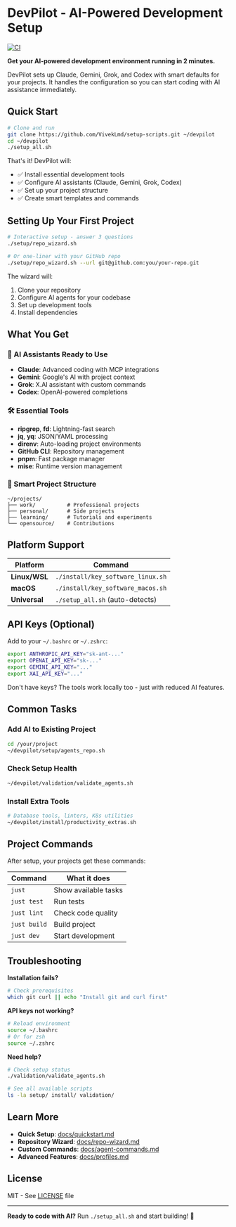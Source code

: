 # DevPilot - AI-Powered Development Setup

[![CI](https://github.com/VivekLmd/setup-scripts/actions/workflows/ci.yml/badge.svg?branch=main)](https://github.com/VivekLmd/setup-scripts/actions/workflows/ci.yml)

**Get your AI-powered development environment running in 2 minutes.**

DevPilot sets up Claude, Gemini, Grok, and Codex with smart defaults for your projects. It handles the configuration so you can start coding with AI assistance immediately.

## Quick Start

```bash
# Clone and run
git clone https://github.com/VivekLmd/setup-scripts.git ~/devpilot
cd ~/devpilot
./setup_all.sh
```

That's it! DevPilot will:
- ✅ Install essential development tools
- ✅ Configure AI assistants (Claude, Gemini, Grok, Codex)
- ✅ Set up your project structure
- ✅ Create smart templates and commands

## Setting Up Your First Project

```bash
# Interactive setup - answer 3 questions
./setup/repo_wizard.sh

# Or one-liner with your GitHub repo
./setup/repo_wizard.sh --url git@github.com:you/your-repo.git
```

The wizard will:
1. Clone your repository
2. Configure AI agents for your codebase
3. Set up development tools
4. Install dependencies

## What You Get

### 🤖 AI Assistants Ready to Use
- **Claude**: Advanced coding with MCP integrations
- **Gemini**: Google's AI with project context
- **Grok**: X.AI assistant with custom commands
- **Codex**: OpenAI-powered completions

### 🛠️ Essential Tools
- **ripgrep**, **fd**: Lightning-fast search
- **jq**, **yq**: JSON/YAML processing
- **direnv**: Auto-loading project environments
- **GitHub CLI**: Repository management
- **pnpm**: Fast package manager
- **mise**: Runtime version management

### 📁 Smart Project Structure
```
~/projects/
├── work/          # Professional projects
├── personal/      # Side projects
├── learning/      # Tutorials and experiments
└── opensource/    # Contributions
```

## Platform Support

| Platform | Command |
|----------|---------|
| **Linux/WSL** | `./install/key_software_linux.sh` |
| **macOS** | `./install/key_software_macos.sh` |
| **Universal** | `./setup_all.sh` (auto-detects) |

## API Keys (Optional)

Add to your `~/.bashrc` or `~/.zshrc`:

```bash
export ANTHROPIC_API_KEY="sk-ant-..."
export OPENAI_API_KEY="sk-..."
export GEMINI_API_KEY="..."
export XAI_API_KEY="..."
```

Don't have keys? The tools work locally too - just with reduced AI features.

## Common Tasks

### Add AI to Existing Project
```bash
cd /your/project
~/devpilot/setup/agents_repo.sh
```

### Check Setup Health
```bash
~/devpilot/validation/validate_agents.sh
```

### Install Extra Tools
```bash
# Database tools, linters, K8s utilities
~/devpilot/install/productivity_extras.sh
```

## Project Commands

After setup, your projects get these commands:

| Command | What it does |
|---------|-------------|
| `just` | Show available tasks |
| `just test` | Run tests |
| `just lint` | Check code quality |
| `just build` | Build project |
| `just dev` | Start development |

## Troubleshooting

**Installation fails?**
```bash
# Check prerequisites
which git curl || echo "Install git and curl first"
```

**API keys not working?**
```bash
# Reload environment
source ~/.bashrc
# Or for zsh
source ~/.zshrc
```

**Need help?**
```bash
# Check setup status
./validation/validate_agents.sh

# See all available scripts
ls -la setup/ install/ validation/
```

## Learn More

- **Quick Setup**: [docs/quickstart.md](docs/quickstart.md)
- **Repository Wizard**: [docs/repo-wizard.md](docs/repo-wizard.md)
- **Custom Commands**: [docs/agent-commands.md](docs/agent-commands.md)
- **Advanced Features**: [docs/profiles.md](docs/profiles.md)

## License

MIT - See [LICENSE](LICENSE) file

---

**Ready to code with AI?** Run `./setup_all.sh` and start building! 🚀